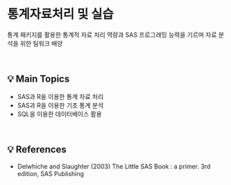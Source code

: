 # 통계자료처리 및 실습
통계 패키지를 활용한 통계적 자료  처리 역량과 SAS 프로그래밍 능력을 기르며 자료 분석을 위한 팀워크 배양

<br>

## 💡 Main Topics
- SAS과 R을 이용한 통계 자료 처리
- SAS과 R을 이용한 기초 통계 분석
- SQL을 이용한 데이터베이스 활용
<br>

## 💡 References
- Delwhiche and Slaughter (2003) The Little SAS Book : a primer. 3rd edition, SAS Publishing
